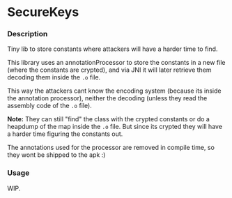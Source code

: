 # SecureKeys

### Description

Tiny lib to store constants where attackers will have a harder time to find.

This library uses an annotationProcessor to store the constants in a new file (where the constants are crypted), and via JNI it will later retrieve them decoding them inside the `.o` file.

This way the attackers cant know the encoding system (because its inside the annotation processor), neither the decoding (unless they read the assembly code of the `.o` file). 

**Note:** They can still "find" the class with the crypted constants or do a heapdump of the map inside the `.o` file. But since its crypted they will have a harder time figuring the constants out.

The annotations used for the processor are removed in compile time, so they wont be shipped to the apk :)

### Usage

WIP.
